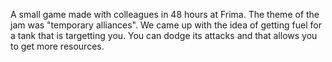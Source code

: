 A small game made with colleagues in 48 hours at Frima. The theme of the jam was "temporary alliances". We came up with the idea of getting fuel for a tank that is targetting you. You can dodge its attacks and that allows you to get more resources.
